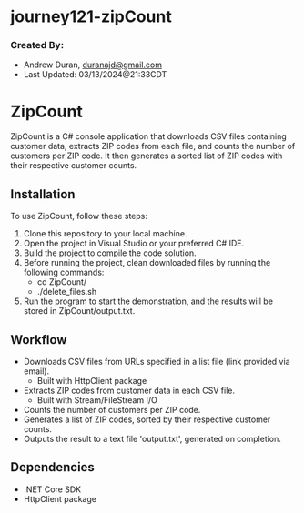 # journey121-zipCount

### Created By: 
* Andrew Duran, duranajd@gmail.com
* Last Updated: 03/13/2024@21:33CDT

# ZipCount

ZipCount is a C# console application that downloads CSV files containing customer data, extracts ZIP codes from each file, and counts the number of customers per ZIP code. It then generates a sorted list of ZIP codes with their respective customer counts.

## Installation

To use ZipCount, follow these steps:

1. Clone this repository to your local machine.
2. Open the project in Visual Studio or your preferred C# IDE.
4. Build the project to compile the code solution.
5. Before running the project, clean downloaded files by running the following commands:
   * cd ZipCount/
   * ./delete_files.sh
6. Run the program to start the demonstration, and the results will be stored in ZipCount/output.txt.

## Workflow

- Downloads CSV files from URLs specified in a list file (link provided via email).
  - Built with HttpClient package
- Extracts ZIP codes from customer data in each CSV file.
  - Built with Stream/FileStream I/O
- Counts the number of customers per ZIP code.
- Generates a list of ZIP codes, sorted by their respective customer counts.
- Outputs the result to a text file 'output.txt', generated on completion.

## Dependencies

- .NET Core SDK
- HttpClient package


